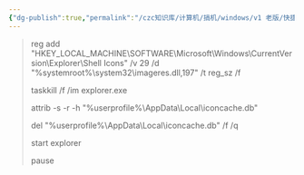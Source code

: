 ```yaml
---
{"dg-publish":true,"permalink":"/czc知识库/计算机/搞机/windows/v1 老版/快捷方式小箭头隐藏.bat/","dgPassFrontmatter":true,"created":"2024-06-18T17:45:20.323+08:00","updated":"2024-12-08T12:34:13.030+08:00"}
---
```



> reg add "HKEY_LOCAL_MACHINE\SOFTWARE\Microsoft\Windows\CurrentVersion\Explorer\Shell Icons" /v 29 /d "%systemroot%\system32\imageres.dll,197" /t reg_sz /f
> 
> taskkill /f /im explorer.exe
> 
> attrib -s -r -h "%userprofile%\AppData\Local\iconcache.db"
> 
> del "%userprofile%\AppData\Local\iconcache.db" /f /q
> 
> start explorer
> 
> pause